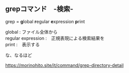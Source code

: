 ## grepコマンド　-検索-

grep = **g**lobal **r**egular **e**xpression **p**rint
  
  global : ファイル全体から  
  regular expression :　正規表現による検索結果を  
  print :　表示する  
  
な、なるほど

https://morinohito.site/it/command/grep-directory-detail
